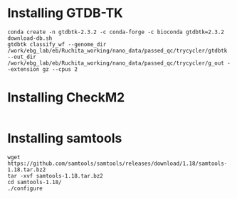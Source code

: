 # Installing GTDB-TK
```
conda create -n gtdbtk-2.3.2 -c conda-forge -c bioconda gtdbtk=2.3.2
download-db.sh
gtdbtk classify_wf --genome_dir /work/ebg_lab/eb/Ruchita_working/nano_data/passed_qc/trycycler/gtdbtk --out_dir /work/ebg_lab/eb/Ruchita_working/nano_data/passed_qc/trycycler/g_out --extension gz --cpus 2
```
# Installing CheckM2
```

```
# Installing samtools
```
wget https://github.com/samtools/samtools/releases/download/1.18/samtools-1.18.tar.bz2
tar -xvf samtools-1.18.tar.bz2
cd samtools-1.18/
./configure

```
